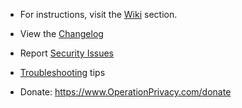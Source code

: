 - For instructions, visit the [Wiki](https://github.com/0perationPrivacy/voip/wiki) section.

- View the [Changelog](CHANGELOG.md)

- Report [Security Issues](SECURITY.md)

- [Troubleshooting](https://github.com/0perationPrivacy/VoIP/wiki/Troubleshooting) tips

- Donate:
https://www.OperationPrivacy.com/donate
